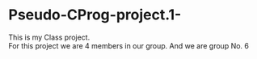 # Pseudo-CProg-project.1-
This is my Class project.<br>
For this project we are 4 members in our group.
And we are group No. 6


